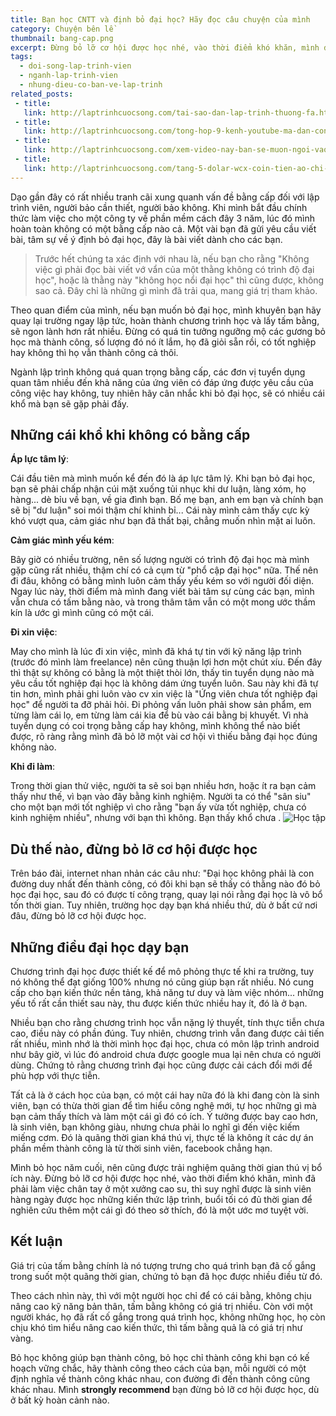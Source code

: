 ```yaml
---
title: Bạn học CNTT và định bỏ đại học? Hãy đọc câu chuyện của mình
category: Chuyện bên lề
thumbnail: bang-cap.png
excerpt: Đừng bỏ lỡ cơ hội được học nhé, vào thời điểm khó khăn, mình đã phải làm việc chân tay ở một xưởng cao su, thì suy nghĩ được là sinh viên hàng ngày được học những kiến thức lập trình, buổi tối có đủ thời gian để nghiên cứu thêm một cái gì đó theo sở thích, đó là một ước mơ tuyệt vời.
tags:
  - doi-song-lap-trinh-vien
  - nganh-lap-trinh-vien
  - nhung-dieu-co-ban-ve-lap-trinh
related_posts:
 - title: 
   link: http://laptrinhcuocsong.com/tai-sao-dan-lap-trinh-thuong-fa.html
 - title: 
   link: http://laptrinhcuocsong.com/tong-hop-9-kenh-youtube-ma-dan-cong-nghe-nen-theo-doi.html
 - title: 
   link: http://laptrinhcuocsong.com/xem-video-nay-ban-se-muon-ngoi-vao-va-lap-trinh-ngay-lap-tuc.html
 - title: 
   link: http://laptrinhcuocsong.com/tang-5-dolar-wcx-coin-tien-ao-chi-dung-sau-bitcoin.html
---
```


Dạo gần đây có rất nhiều tranh cãi xung quanh vấn đề bằng cấp đối với lập trình viên, người bảo cần thiết, người bảo không. Khi mình bắt đầu chính thức làm việc cho một công ty về phần mềm cách đây 3 năm, lúc đó mình hoàn toàn không có một bằng cấp nào cả. Một vài bạn đã gửi yêu cầu viết bài, tâm sự về ý định bỏ đại học, đây là bài viết dành cho các bạn.

> Trước hết chúng ta xác định với nhau là, nếu bạn cho rằng "Không việc gì phải đọc bài viết vớ vẩn của một thằng không có trình độ đại học", hoặc là thằng này "không học nổi đại học" thì cũng được, không sao cả. Đây chỉ là những gì mình đã trải qua, mang giá trị tham khảo.

Theo quan điểm của mình, nếu bạn muốn bỏ đại học, mình khuyên bạn hãy quay lại trường ngay lập tức, hoàn thành chương trình học và lấy tấm bằng, sẽ ngon lành hơn rất nhiều. Đừng có quá tin tưởng ngưỡng mộ các gương bỏ học mà thành công, số lượng đó nó ít lắm, họ đã giỏi sẵn rồi, có tốt nghiệp hay không thì họ vẫn thành công cả thôi.

Ngành lập trình không quá quan trọng bằng cấp, các đơn vị tuyển dụng quan tâm nhiều đến khả năng của ứng viên có đáp ứng được yêu cầu của công việc hay không, tuy nhiên hãy cân nhắc khi bỏ đại học, sẽ có nhiều cái khổ mà bạn sẽ gặp phải đấy.

## Những cái khổ khi không có bằng cấp

**Áp lực tâm lý**:

Cái đầu tiên mà mình muốn kể đến đó là áp lực tâm lý. Khi bạn bỏ đại học, bạn sẽ phải chấp nhận cúi mặt xuống tủi nhục khi dư luận, làng xóm, họ hàng... dè bỉu về bạn, về gia đình bạn. Bố mẹ bạn, anh em bạn và chính bạn sẽ bị "dư luận" soi mói thậm chí khinh bỉ... Cái này mình cảm thấy cực kỳ khó vượt qua, cảm giác như bạn đã thất bại, chẳng muốn nhìn mặt ai luôn.

**Cảm giác mình yếu kém**:

Bây giờ có nhiều trường, nên số lượng người có trình độ đại học mà mình gặp cũng rất nhiều, thậm chí có cả cụm từ "phổ cập đại học" nữa. Thế nên đi đâu, không có bằng mình luôn cảm thấy yếu kém so với người đối diện. Ngay lúc này, thời điểm mà mình đang viết bài tâm sự cùng các bạn, mình vẫn chưa có tấm bằng nào, và trong thâm tâm vẫn có một mong ước thầm kín là ước gì mình cũng có một cái.

**Đi xin việc**:

May cho mình là lúc đi xin việc, mình đã khá tự tin với kỹ năng lập trình (trước đó mình làm freelance) nên cũng thuận lợi hơn một chút xíu. Đến đây thì thật sự không có bằng là một thiệt thòi lớn, thấy tin tuyển dụng nào mà yêu cầu tốt nghiệp đại học là không dám ứng tuyển luôn. Sau này khi đã tự tin hơn, mình phải ghi luôn vào cv xin việc là "Ứng viên chưa tốt nghiệp đại học" để người ta đỡ phải hỏi. Đi phỏng vấn luôn phải show sản phẩm, em từng làm cái lọ, em từng làm cái kia để bù vào cái bằng bị khuyết. Vì nhà tuyển dụng có coi trọng bằng cấp hay không, mình không thể nào biết được, rõ ràng rằng mình đã bỏ lỡ một vài cơ hội vì thiếu bằng đại học đúng không nào.

**Khi đi làm**:

Trong thời gian thử việc, người ta sẽ soi bạn nhiều hơn, hoặc ít ra bạn cảm thấy như thế, vì bạn vào đây bằng kinh nghiệm. Người ta có thể "sân siu" cho một bạn mới tốt nghiệp vì cho rằng "bạn ấy vừa tốt nghiệp, chưa có kinh nghiệm nhiều", nhưng với bạn thì không. Bạn thấy khổ chưa
.
![Học tập](images/learn-boring.png)

## Dù thế nào, đừng bỏ lỡ cơ hội được học

Trên báo đài, internet nhan nhản các câu như: "Đại học không phải là con đường duy nhất đến thành công, có đôi khi bạn sẽ thấy có thằng nào đó bỏ học đại học, sau đó có được tí công trạng, quay lại nói rằng đại học là vô bổ tốn thời gian. Tuy nhiên, trường học dạy bạn khá nhiều thứ, dù ở bất cứ nơi đâu, đừng bỏ lỡ cơ hội được học.

## Những điều đại học dạy bạn

Chương trình đại học được thiết kế để mô phỏng thực tế khi ra trường, tuy nó không thể đạt giống 100% nhưng nó cũng giúp bạn rất nhiều. Nó cung cấp cho bạn kiến thức nền tảng, khả năng tư duy và làm việc nhóm... những yếu tố rất cần thiết sau này, thu được kiến thức nhiều hay ít, đó là ở bạn.

Nhiều bạn cho rằng chương trình học vẫn nặng lý thuyết, tính thực tiễn chưa cao, điều này có phần đúng. Tuy nhiên, chương trình vẫn đang được cải tiến rất nhiều, mình nhớ là thời mình học đại học, chưa có môn lập trình android như bây giờ, vì lúc đó android chưa được google mua lại nên chưa có người dùng. Chứng tỏ rằng chương trình đại học cũng được cải cách đổi mới để phù hợp với thực tiễn.

Tất cả là ở cách học của bạn, có một cái hay nữa đó là khi đang còn là sinh viên, bạn có thừa thời gian để tìm hiểu công nghệ mới, tự học những gì mà bạn cảm thấy thích và làm một cái gì đó có ích. Ý tưởng được bay cao hơn, là sinh viên, bạn không giàu, nhưng chưa phải lo nghĩ gì đến việc kiếm miếng cơm. Đó là quãng thời gian khá thú vị, thực tế là không ít các dự án phần mềm thành công là từ thời sinh viên, facebook chẳng hạn.

Mình bỏ học năm cuối, nên cũng được trải nghiệm quãng thời gian thú vị bổ ích này. Đừng bỏ lỡ cơ hội được học nhé, vào thời điểm khó khăn, mình đã phải làm việc chân tay ở một xưởng cao su, thì suy nghĩ được là sinh viên hàng ngày được học những kiến thức lập trình, buổi tối có đủ thời gian để nghiên cứu thêm một cái gì đó theo sở thích, đó là một ước mơ tuyệt vời.

## Kết luận

Giá trị của tấm bằng chính là nó tượng trưng cho quá trình bạn đã cố gắng trong suốt một quãng thời gian, chứng tỏ bạn đã học được nhiều điều từ đó.

Theo cách nhìn này, thì với một người học chỉ để có cái bằng, không chịu nâng cao kỹ năng bản thân, tấm bằng không có giá trị nhiều. Còn với một người khác, họ đã rất cố gắng trong quá trình học, không những học, họ còn chịu khó tìm hiểu nâng cao kiến thức, thì tấm bằng quả là có giá trị như vàng.

Bỏ học không giúp bạn thành công, bỏ học chỉ thành công khi bạn có kế hoạch vững chắc, hãy thành công theo cách của bạn, mỗi người có một định nghĩa về thành công khác nhau, con đường đi đến thành công cũng khác nhau. Mình **strongly recommend** bạn đừng bỏ lỡ cơ hội được học, dù ở bất kỳ hoàn cảnh nào.
